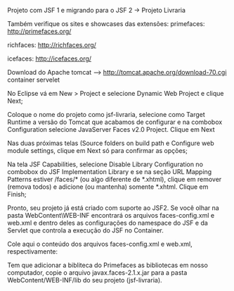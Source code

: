 Projeto com JSF 1 e migrando para o JSF 2 -> Projeto Livraria

Também verifique os sites e showcases das extensões: 
primefaces: http://primefaces.org/

richfaces: http://richfaces.org/

icefaces: http://icefaces.org/

Download do Apache tomcat --> http://tomcat.apache.org/download-70.cgi container servelet

No Eclipse vá em New > Project e selecione Dynamic Web Project e clique Next;

Coloque o nome do projeto como jsf-livraria, selecione como Target Runtime a versão do Tomcat que acabamos de configurar e na combobox Configuration selecione JavaServer Faces v2.0 Project. Clique em Next

Nas duas próximas telas (Source folders on build path e Configure web module settings, clique em Next só para confirmar as opções;

Na tela JSF Capabilities, selecione Disable Library Configuration no combobox do JSF Implementation Library e se na seção URL Mapping Patterns estiver /faces/* (ou algo diferente de *.xhtml), clique em remover (remova todos) e adicione (ou mantenha) somente *.xhtml. Clique em Finish;

Pronto, seu projeto já está criado com suporte ao JSF2. Se você olhar na pasta WebContent\WEB-INF encontrará os arquivos faces-config.xml e web.xml e dentro deles as configurações do namespace do JSF e da Servlet que controla a execução do JSF no Container.

Cole aqui o conteúdo dos arquivos faces-config.xml e web.xml, respectivamente:

Tem que adicionar a bibliteca do Primefaces as bibliotecas em nosso computador, copie o arquivo javax.faces-2.1.x.jar para a pasta WebContent/WEB-INF/lib do seu projeto (jsf-livraria).
